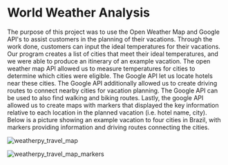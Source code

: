 # World Weather Analysis

The purpose of this project was to use the Open Weather Map and Google API's to assist customers in the planning of their vacations.
Through the work done, customers can input the ideal temperatures for their vacations.
Our program creates a list of cities that meet their ideal temperatures, and we were able to produce an itinerary of an example vacation.
The open weather map API allowed us to measure temperatures for cities to determine which cities were eligible.
The Google API let us locate hotels near these cities.
The Google API additionally allowed us to create driving routes to connect nearby cities for vacation planning.
The Google API can be used to also find walking and biking routes.
Lastly, the google API allowed us to create maps with markers that displayed the key information relative to each location in the planned vacation (i.e. hotel name, city).
Below is a picture showing an example vacation to four cities in Brazil, with markers providing information and driving routes connecting the cities.

![weatherpy_travel_map](https://user-images.githubusercontent.com/96553988/153734264-b370ca9a-0065-4ec1-999e-2b5955ca5e9f.png)


![weatherpy_travel_map_markers](https://user-images.githubusercontent.com/96553988/153734208-447910df-7d83-4938-b641-f7968fe439a7.png)
